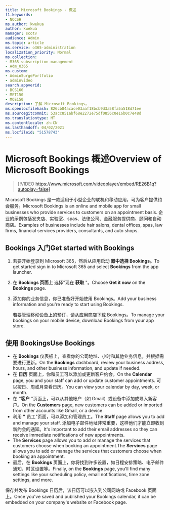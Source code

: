 ```yaml
---
title: Microsoft Bookings - 概述
f1.keywords:
- NOCSH
ms.author: kwekua
author: kwekua
manager: scotv
audience: Admin
ms.topic: article
ms.service: o365-administration
localization_priority: Normal
ms.collection:
- M365-subscription-management
- Adm_O365
ms.custom:
- AdminSurgePortfolio
- adminvideo
search.appverid:
- BCS160
- MET150
- MOE150
description: 了解 Microsoft Bookings。
ms.openlocfilehash: 826cb84acace03aaf18bcb9d3a58fa5a518d71ee
ms.sourcegitcommit: 53acc851abf68e2272e75df0856c0e16b0c7e48d
ms.translationtype: MT
ms.contentlocale: zh-CN
ms.lasthandoff: 04/02/2021
ms.locfileid: "51578743"
---
```

# <a name="overview-of-microsoft-bookings"></a><span data-ttu-id="6fbc7-103">Microsoft Bookings 概述</span><span class="sxs-lookup"><span data-stu-id="6fbc7-103">Overview of Microsoft Bookings</span></span>

> [!VIDEO https://www.microsoft.com/videoplayer/embed/RE26B1q?autoplay=false]

<span data-ttu-id="6fbc7-104">Microsoft Bookings 是一款适用于小型企业的联机和移动应用，可为客户提供约会服务。</span><span class="sxs-lookup"><span data-stu-id="6fbc7-104">Microsoft Bookings is an online and mobile app for small businesses who provide services to customers on an appointment basis.</span></span> <span data-ttu-id="6fbc7-105">企业的示例包括发夹店、实验室、spas、法律公司、金融服务提供商、顾问和自动商店。</span><span class="sxs-lookup"><span data-stu-id="6fbc7-105">Examples of businesses include hair salons, dental offices, spas, law firms, financial services providers, consultants, and auto shops.</span></span>

## <a name="get-started-with-bookings"></a><span data-ttu-id="6fbc7-106">Bookings 入门</span><span class="sxs-lookup"><span data-stu-id="6fbc7-106">Get started with Bookings</span></span>

1. <span data-ttu-id="6fbc7-107">若要开始登录到 Microsoft 365，然后从应用启动 **器中选择 Bookings。**</span><span class="sxs-lookup"><span data-stu-id="6fbc7-107">To get started sign in to Microsoft 365 and select **Bookings** from the app launcher.</span></span>
1. <span data-ttu-id="6fbc7-108">在 **Bookings 页面上** 选择"现在 **获取** "。</span><span class="sxs-lookup"><span data-stu-id="6fbc7-108">Choose **Get it now** on the **Bookings** page.</span></span>
1. <span data-ttu-id="6fbc7-109">添加你的业务信息，你已准备好开始使用 Bookings。</span><span class="sxs-lookup"><span data-stu-id="6fbc7-109">Add your business information and you're ready to start using Bookings.</span></span>

    <span data-ttu-id="6fbc7-110">若要管理移动设备上的预订，请从应用商店下载 Bookings。</span><span class="sxs-lookup"><span data-stu-id="6fbc7-110">To manage your bookings on your mobile device, download Bookings from your app store.</span></span>

## <a name="use-bookings"></a><span data-ttu-id="6fbc7-111">使用 Bookings</span><span class="sxs-lookup"><span data-stu-id="6fbc7-111">Use Bookings</span></span>

- <span data-ttu-id="6fbc7-112">在 **Bookings** 仪表板上，查看你的公司地址、小时和其他业务信息，并根据需要进行更新。</span><span class="sxs-lookup"><span data-stu-id="6fbc7-112">On the **Bookings** dashboard, review your business address, hours, and other business information, and update if needed.</span></span>
- <span data-ttu-id="6fbc7-113">在 **日历** 页面上，你和员工可以添加或更新客户约会。</span><span class="sxs-lookup"><span data-stu-id="6fbc7-113">On the **Calendar** page, you and your staff can add or update customer appointments.</span></span> <span data-ttu-id="6fbc7-114">可以按日、周或月查看日历。</span><span class="sxs-lookup"><span data-stu-id="6fbc7-114">You can view your calendar by day, week, or month.</span></span>
- <span data-ttu-id="6fbc7-115">在 **"客户** "页面上，可以从其他帐户（如 Gmail）或设备中添加或导入新客户。</span><span class="sxs-lookup"><span data-stu-id="6fbc7-115">On the **Customers** page, new customers can be added or imported from other accounts like Gmail, or a device.</span></span>
- <span data-ttu-id="6fbc7-116">利用 **"** 员工"页面，可以添加和管理员工。</span><span class="sxs-lookup"><span data-stu-id="6fbc7-116">The **Staff** page allows you to add and manage your staff.</span></span> <span data-ttu-id="6fbc7-117">添加电子邮件地址非常重要，这样他们才能立即收到新约会的通知。</span><span class="sxs-lookup"><span data-stu-id="6fbc7-117">It's important to add their email addresses so they can receive immediate notifications of new appointments.</span></span>
- <span data-ttu-id="6fbc7-118">The **Services** page allows you to add or manage the services that customers choose when booking an appointment.</span><span class="sxs-lookup"><span data-stu-id="6fbc7-118">The **Services** page allows you to add or manage the services that customers choose when booking an appointment.</span></span>
- <span data-ttu-id="6fbc7-119">最后，在 **Bookings** 页面上，你将找到许多设置，如日程安排策略、电子邮件通知、时区设置等。</span><span class="sxs-lookup"><span data-stu-id="6fbc7-119">Finally, on the **Bookings** page, you'll find many settings like your scheduling policy, email notifications, time zone settings, and more.</span></span>

<span data-ttu-id="6fbc7-120">保存并发布 Bookings 日历后，该日历可以嵌入到公司网站或 Facebook 页面上。</span><span class="sxs-lookup"><span data-stu-id="6fbc7-120">Once you've saved and published your Bookings calendar, it can be embedded on your company's website or Facebook page.</span></span>
